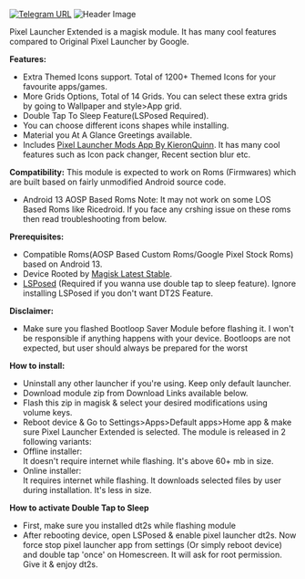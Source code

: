 [![Telegram URL](https://img.shields.io/twitter/url?label=Telegram&logo=telegram&style=social&url=https%3A%2F%2Ft.me%2)](https://telegram.me/modulesrepo)
![Header Image](https://raw.githubusercontent.com/saitamasahil/Pixel-Launcher-Extended/main/banner.jpg)

Pixel Launcher Extended is a magisk module. It has many cool features compared to Original Pixel Launcher by Google.

**Features:**
- Extra Themed Icons support. Total of 1200+ Themed Icons for your favourite apps/games.
- More Grids Options, Total of 14 Grids. You can select these extra grids by going to Wallpaper and style>App grid.
- Double Tap To Sleep Feature(LSPosed Required).
- You can choose different icons shapes while installing.
- Material you At A Glance Greetings available.
- Includes [Pixel Launcher Mods App By KieronQuinn](https://github.com/KieronQuinn/PixelLauncherMods). It has many cool features such as Icon pack changer, Recent section blur etc.

**Compatibility:**
This module is expected to work on Roms (Firmwares) which are built based on fairly unmodified Android source code.
- Android 13 AOSP Based Roms
Note: It may not work on some LOS Based Roms like Ricedroid. If you face any crshing issue on these roms then read troubleshooting from below.

**Prerequisites:**
- Compatible Roms(AOSP Based Custom Roms/Google Pixel Stock Roms) based on Android 13.
- Device Rooted by [Magisk Latest Stable](https://github.com/topjohnwu/Magisk/releases/tag/v25.2).
- [LSPosed](https://github.com/LSPosed/LSPosed) (Required if you wanna use double tap to sleep feature). Ignore installing LSPosed if you don't want DT2S Feature.

**Disclaimer:**
- Make sure you flashed Bootloop Saver Module before flashing it. I won't be responsible if anything happens with your device. Bootloops are not expected, but user should always be prepared for the worst

**How to install:**
- Uninstall any other launcher if you're using. Keep only default launcher.
- Download module zip from Download Links available below.
- Flash this zip in magisk & select your desired modifications using volume keys.
- Reboot device & Go to Settings>Apps>Default apps>Home app & make sure Pixel Launcher Extended is selected.
The module is released in 2 following variants:
- Offline installer:  
  It doesn't require internet while flashing. It's above 60+ mb in size.
- Online installer:  
  It requires internet while flashing. It downloads selected files by user during installation. It's less in size.

**How to activate Double Tap to Sleep**
- First, make sure you installed dt2s while flashing module
- After rebooting device, open LSPosed & enable pixel launcher dt2s. Now force stop pixel launcher app from settings (Or simply reboot device) and double tap 'once' on Homescreen. It will ask for root permission. Give it & enjoy dt2s.
